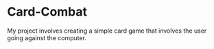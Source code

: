 # Card-Combat
My project involves creating a simple card game that involves the user going against the computer.
